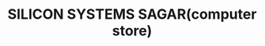 ---
title: "SILICON  SYSTEMS SAGAR(computer store)"
url: /sagar/silicon-systems-sagar-computer-store/
shop: computer
---